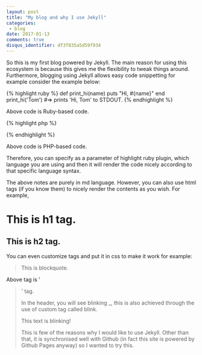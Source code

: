 ```yaml
---
layout: post
title: "My blog and why I use Jekyll"
categories:
 - blog
date: 2017-01-13
comments: true
disqus_identifier: df3f835a5d59f934
---
```


So this is my first blog powered by Jekyll. The main reason for using this ecosystem is because this gives me the flexibility to tweak things around. Furthermore, blogging using Jekyll allows easy code snippetting for example consider the example below:

{% highlight ruby %}
def print_hi(name)
  puts "Hi, #{name}"
end
print_hi('Tom')
#=> prints 'Hi, Tom' to STDOUT.
{% endhighlight %}

Above code is Ruby-based code.

{% highlight php %}
<?php
 $variables = explode(array(holy), ',');
 print_r($variables);
?>
{% endhighlight %}

Above code is PHP-based code.

Therefore, you can specify as a parameter of highlight ruby plugin, which language you are using and then it will render the code nicely according to that specific language syntax.

The above notes are purely in md language. However, you can also use html tags (if you know them) to nicely render the contents as you wish. For example,

<h1> This is h1 tag. </h1>

<h2> This is h2 tag. </h2>

You can even customize tags and put it in css to make it work for example:

<blockquote> This is blockquote. </blockquote>

Above tag is '<blockquote>' tag.

In the header, you will see blinking _, this is also achieved through the use of custom tag called blink.

<blink> This text is blinking! </blink>

This is few of the reasons why I would like to use Jekyll. Other than that, it is synchronised well with Github (in fact this site is powered by Github Pages anyway) so I wanted to try this.
